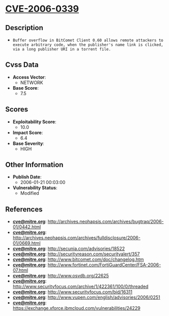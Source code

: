 
# [CVE-2006-0339](http://archives.neohapsis.com/archives/bugtraq/2006-01/0442.html)

## Description

- `Buffer overflow in BitComet Client 0.60 allows remote attackers to execute arbitrary code, when the publisher's name link is clicked, via a long publisher URI in a torrent file.`

## Cvss Data

- **Access Vector**:
  - NETWORK
- **Base Score**:
  - 7.5

## Scores

- **Exploitability Score**:
  - 10.0
- **Impact Score**:
  - 6.4
- **Base Severity**:
  - HIGH

## Other Information

- **Publish Date**:
  - 2006-01-21 00:03:00
- **Vulnerability Status**:
  - Modified

## References

- **cve@mitre.org**: http://archives.neohapsis.com/archives/bugtraq/2006-01/0442.html
- **cve@mitre.org**: http://archives.neohapsis.com/archives/fulldisclosure/2006-01/0669.html
- **cve@mitre.org**: http://secunia.com/advisories/18522
- **cve@mitre.org**: http://securityreason.com/securityalert/357
- **cve@mitre.org**: http://www.bitcomet.com/doc/changelog.htm
- **cve@mitre.org**: http://www.fortinet.com/FortiGuardCenter/FSA-2006-07.html
- **cve@mitre.org**: http://www.osvdb.org/22625
- **cve@mitre.org**: http://www.securityfocus.com/archive/1/422361/100/0/threaded
- **cve@mitre.org**: http://www.securityfocus.com/bid/16311
- **cve@mitre.org**: http://www.vupen.com/english/advisories/2006/0251
- **cve@mitre.org**: https://exchange.xforce.ibmcloud.com/vulnerabilities/24229
